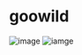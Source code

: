# goowild

![image](https://github.com/goowild/goowild.github.io/blob/master/1.jpg)
![iamge](https://github.com/goowild/goowild.github.io/blob/master/2.jpg)


